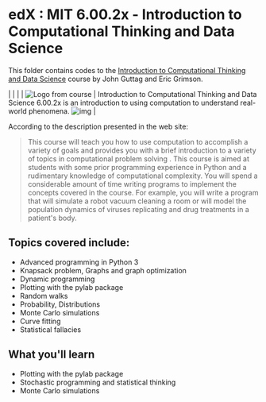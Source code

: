 # edX : MIT 6.00.2x - Introduction to Computational Thinking and Data Science

This folder contains codes to the [Introduction to Computational Thinking and Data Science](https://www.edx.org/course/introduction-computational-thinking-data-mitx-6-00-2x-6/) course by John Guttag and Eric Grimson. 

|[]()                                                                                                                                       |                                                                                                                                                                                                                                            |
| ![Logo from course](https://webview.edx.org/sites/default/files/course/image/promoted/6.00.2x_computational_thinking_homepage378x225.jpg) | Introduction to Computational Thinking and Data Science 6.00.2x is an introduction to using computation to understand real-world phenomena. ![img](https://webview.edx.org/sites/default/files/school/image/banner/mit_logo_200x101_0.png) |

According to the description presented in the web site:

> This course will teach you how to use computation to accomplish a variety of goals and provides you with a brief introduction to a variety of topics in computational problem solving . This course is aimed at students with some prior programming experience in Python and a rudimentary knowledge of computational complexity. You will spend a considerable amount of time writing programs to implement the concepts covered in the course. For example, you will write a program that will simulate a robot vacuum cleaning a room or will model the population dynamics of viruses replicating and drug treatments in a patient's body.
> 

Topics covered include:
-----------------------

- Advanced programming in Python 3
- Knapsack problem, Graphs and graph optimization
- Dynamic programming
- Plotting with the pylab package
- Random walks
- Probability, Distributions
- Monte Carlo simulations
- Curve fitting
- Statistical fallacies

What you'll learn
-----------------
- Plotting with the pylab package
- Stochastic programming and statistical thinking
- Monte Carlo simulations
